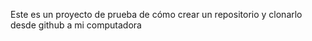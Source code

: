 Este es un proyecto de prueba de cómo crear un repositorio y clonarlo desde github a mi computadora

